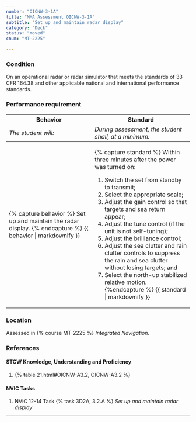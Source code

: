 ```yaml
---
number: "OICNW-3-1A"
title: "MMA Assessment OICNW-3-1A"
subtitle: "Set up and maintain radar display"
category: "Deck"
status: "moved"
cnum: "MT-2225"

---
```

### Condition

On an operational radar or radar simulator that meets the standards of 33 CFR 164.38 and other applicable national and international performance standards.

### Performance requirement 

<table width='100%' class='Guidelines'>
 <thead>
 <tr>
     <th class='thirty'>Behavior</th>
     <th class='seventy'>Standard</th>
 </tr>
 <tr>
     <td><em>The student will:</em></td>
     <td><em>During assessment, the student shall, at a minimum:</em></td>
 </tr>
 </thead>
 <tbody>
 

<tr><td>

{% capture behavior %}
Set up and maintain the radar display.
{% endcapture %}
{{ behavior | markdownify }}

</td><td>

{% capture standard %}
Within three minutes after the power was turned on: 

1. Switch the set from standby to transmit;
2. Select the appropriate scale;
3. Adjust the gain control so that targets and sea return appear;
4. Adjust the tune control (if the unit is not self-tuning);
5. Adjust the brilliance control;
6. Adjust the sea clutter and rain clutter controls to suppress the rain and sea clutter without losing targets; and
7. Select the north-up stabilized relative motion.
{%endcapture %}
{{ standard | markdownify }}

</td></tr>



 </tbody>
 </table>

### Location

Assessed in  {% course  MT-2225 %}  *Integrated Navigation*.

### References

#### STCW Knowledge, Understanding and Proficiency

1. {% table 21.html#OICNW-A3.2, OICNW-A3.2 %}


#### NVIC Tasks

1. NVIC 12-14 Task {% task 3D2A, 3.2.A %} *Set up and maintain radar display*



***

